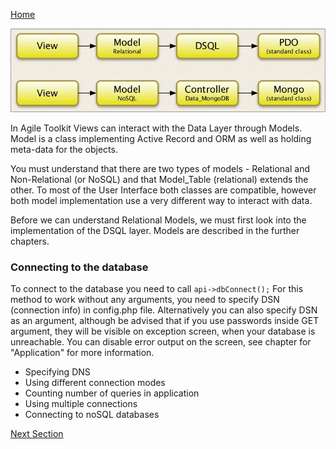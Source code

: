 [Home](../readme.md "Home")


![Data Model](orm/orm-integration.jpg "Data Model")

In Agile Toolkit Views can interact with the Data Layer through Models. Model is a class implementing Active Record and ORM as well as holding meta-data for the objects. 

You must understand that there are two types of models - Relational and Non-Relational (or NoSQL) and that Model_Table (relational) extends the other. To most of the User Interface both classes are compatible, however both model implementation use a very different way to interact with data.

Before we can understand Relational Models, we must first look into the implementation of the DSQL layer. Models are described in the further chapters.

### Connecting to the database

To connect to the database you need to call `api->dbConnect();` For this method to work without any arguments, you need to specify DSN (connection info) in config.php file. Alternatively you can also specify DSN as an argument, although be advised that if you use passwords inside GET argument, they will be visible on exception screen, when your database is unreachable. You can disable error output on the screen, see chapter for "Application" for more information.

* Specifying DNS
* Using different connection modes
* Counting number of queries in application
* Using multiple connections
* Connecting to noSQL databases

[Next Section](section1.md "Next Section")